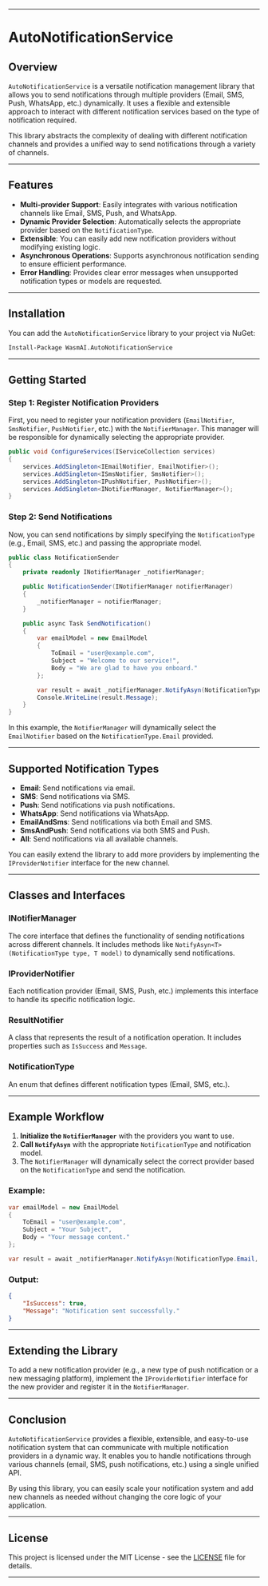 ﻿
---

# **AutoNotificationService**

## Overview
`AutoNotificationService` is a versatile notification management library that allows you to send notifications through multiple providers (Email, SMS, Push, WhatsApp, etc.) dynamically. It uses a flexible and extensible approach to interact with different notification services based on the type of notification required.

This library abstracts the complexity of dealing with different notification channels and provides a unified way to send notifications through a variety of channels.

---

## Features
- **Multi-provider Support**: Easily integrates with various notification channels like Email, SMS, Push, and WhatsApp.
- **Dynamic Provider Selection**: Automatically selects the appropriate provider based on the `NotificationType`.
- **Extensible**: You can easily add new notification providers without modifying existing logic.
- **Asynchronous Operations**: Supports asynchronous notification sending to ensure efficient performance.
- **Error Handling**: Provides clear error messages when unsupported notification types or models are requested.

---

## Installation

You can add the `AutoNotificationService` library to your project via NuGet:

```bash
Install-Package WasmAI.AutoNotificationService
```

---

## Getting Started

### Step 1: Register Notification Providers
First, you need to register your notification providers (`EmailNotifier`, `SmsNotifier`, `PushNotifier`, etc.) with the `NotifierManager`. This manager will be responsible for dynamically selecting the appropriate provider.

```csharp
public void ConfigureServices(IServiceCollection services)
{
    services.AddSingleton<IEmailNotifier, EmailNotifier>();
    services.AddSingleton<ISmsNotifier, SmsNotifier>();
    services.AddSingleton<IPushNotifier, PushNotifier>();
    services.AddSingleton<INotifierManager, NotifierManager>();
}
```

### Step 2: Send Notifications

Now, you can send notifications by simply specifying the `NotificationType` (e.g., Email, SMS, etc.) and passing the appropriate model.

```csharp
public class NotificationSender
{
    private readonly INotifierManager _notifierManager;

    public NotificationSender(INotifierManager notifierManager)
    {
        _notifierManager = notifierManager;
    }

    public async Task SendNotification()
    {
        var emailModel = new EmailModel
        {
            ToEmail = "user@example.com",
            Subject = "Welcome to our service!",
            Body = "We are glad to have you onboard."
        };

        var result = await _notifierManager.NotifyAsyn(NotificationType.Email, emailModel);
        Console.WriteLine(result.Message);
    }
}
```

In this example, the `NotifierManager` will dynamically select the `EmailNotifier` based on the `NotificationType.Email` provided.

---

## Supported Notification Types

- **Email**: Send notifications via email.
- **SMS**: Send notifications via SMS.
- **Push**: Send notifications via push notifications.
- **WhatsApp**: Send notifications via WhatsApp.
- **EmailAndSms**: Send notifications via both Email and SMS.
- **SmsAndPush**: Send notifications via both SMS and Push.
- **All**: Send notifications via all available channels.

You can easily extend the library to add more providers by implementing the `IProviderNotifier` interface for the new channel.

---

## Classes and Interfaces

### **INotifierManager**
The core interface that defines the functionality of sending notifications across different channels. It includes methods like `NotifyAsyn<T>(NotificationType type, T model)` to dynamically send notifications.

### **IProviderNotifier**
Each notification provider (Email, SMS, Push, etc.) implements this interface to handle its specific notification logic.

### **ResultNotifier**
A class that represents the result of a notification operation. It includes properties such as `IsSuccess` and `Message`.

### **NotificationType**
An enum that defines different notification types (Email, SMS, etc.).

---

## Example Workflow

1. **Initialize the `NotifierManager`** with the providers you want to use.
2. **Call `NotifyAsyn`** with the appropriate `NotificationType` and notification model.
3. The `NotifierManager` will dynamically select the correct provider based on the `NotificationType` and send the notification.

### Example:

```csharp
var emailModel = new EmailModel
{
    ToEmail = "user@example.com",
    Subject = "Your Subject",
    Body = "Your message content."
};

var result = await _notifierManager.NotifyAsyn(NotificationType.Email, emailModel);
```

### Output:

```json
{
    "IsSuccess": true,
    "Message": "Notification sent successfully."
}
```

---

## Extending the Library

To add a new notification provider (e.g., a new type of push notification or a new messaging platform), implement the `IProviderNotifier` interface for the new provider and register it in the `NotifierManager`.

---

## Conclusion

`AutoNotificationService` provides a flexible, extensible, and easy-to-use notification system that can communicate with multiple notification providers in a dynamic way. It enables you to handle notifications through various channels (email, SMS, push notifications, etc.) using a single unified API.

By using this library, you can easily scale your notification system and add new channels as needed without changing the core logic of your application.

---

## License

This project is licensed under the MIT License - see the [LICENSE](LICENSE) file for details.

---

